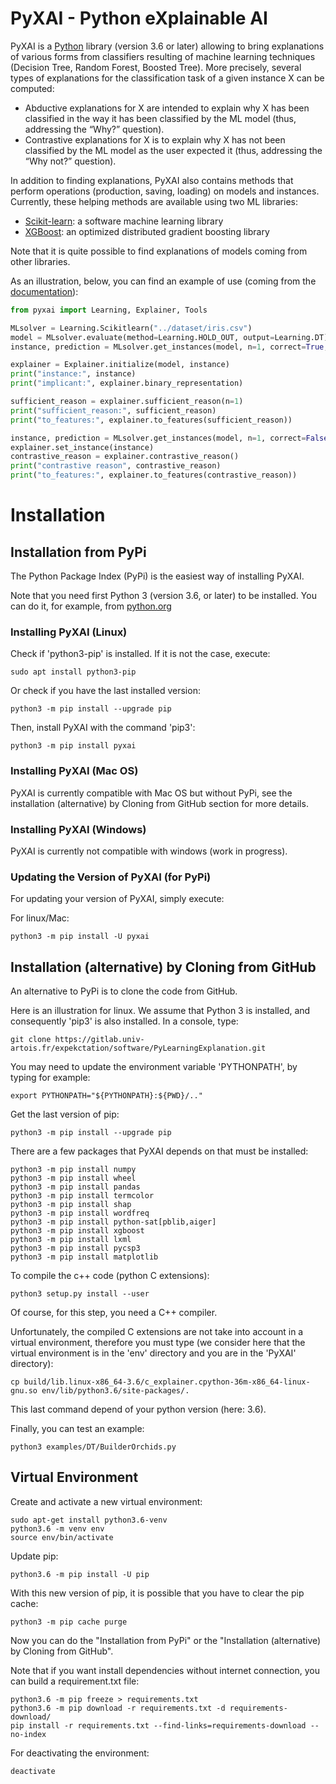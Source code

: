 # PyXAI - Python eXplainable AI

PyXAI is a <a href="https://www.python.org/">Python</a> library (version 3.6 or later) allowing to bring explanations of various forms from
classifiers
resulting of machine learning techniques  (Decision Tree, Random Forest, Boosted Tree).
More precisely, several types of explanations for the classification task of a given instance X can be computed:

<ul>
  <li>Abductive explanations for X are intended to explain why X has been classified in the way it has been classified by the ML model (thus, addressing the “Why?” question).</li>
  <li>Contrastive explanations for X is to explain why X has not been classified by the ML model as the user expected it (thus, addressing the “Why not?” question).</li>
</ul>

<p>
In addition to finding explanations, PyXAI also contains methods that perform operations (production, saving, loading) on models and instances. 
Currently, these helping methods are available using two ML libraries:
</p>
<ul>
  <li><a href="https://scikit-learn.org/stable/">Scikit-learn</a>: a software machine learning library</li> 
  <li><a href="https://xgboost.readthedocs.io/en/stable/">XGBoost</a>: an optimized distributed gradient boosting library</li>
</ul> 

<p>
Note that it is quite possible to find explanations of models coming from other libraries.
</p>

<p>
As an illustration, below, you can find an example of use (coming from the <a href="http://www.cril.univ-artois.fr/documentation/quickstart">documentation</a>):
</p>

```python
from pyxai import Learning, Explainer, Tools

MLsolver = Learning.Scikitlearn("../dataset/iris.csv")
model = MLsolver.evaluate(method=Learning.HOLD_OUT, output=Learning.DT)
instance, prediction = MLsolver.get_instances(model, n=1, correct=True, predictions=[0])

explainer = Explainer.initialize(model, instance)
print("instance:", instance)
print("implicant:", explainer.binary_representation)

sufficient_reason = explainer.sufficient_reason(n=1)
print("sufficient_reason:", sufficient_reason)
print("to_features:", explainer.to_features(sufficient_reason))

instance, prediction = MLsolver.get_instances(model, n=1, correct=False)
explainer.set_instance(instance)
contrastive_reason = explainer.contrastive_reason()
print("contrastive reason", contrastive_reason)
print("to_features:", explainer.to_features(contrastive_reason))
```

# Installation

## Installation from PyPi

The Python Package Index (PyPi) is the easiest way of installing PyXAI.

Note that you need first Python 3 (version 3.6, or later) to be installed.
You can do it, for example, from [python.org](https://www.python.org/downloads/)

### Installing PyXAI (Linux)

Check if 'python3-pip' is installed. If it is not the case, execute:

```console
sudo apt install python3-pip
```

Or check if you have the last installed version:

```
python3 -m pip install --upgrade pip
```

Then, install PyXAI with the command 'pip3':

```console
python3 -m pip install pyxai
```

### Installing PyXAI (Mac OS)

PyXAI is currently compatible with Mac OS but without PyPi, see the installation (alternative) by Cloning from GitHub section for more details.

### Installing PyXAI (Windows)

PyXAI is currently not compatible with windows (work in progress).

### Updating the Version of PyXAI (for PyPi)

For updating your version of PyXAI, simply execute:

For linux/Mac:

```console
python3 -m pip install -U pyxai
```

## Installation (alternative) by Cloning from GitHub

An alternative to PyPi is to clone the code from GitHub.

Here is an illustration for linux. We assume that Python 3 is installed, and consequently 'pip3' is also installed.
In a console, type:

```console
git clone https://gitlab.univ-artois.fr/expekctation/software/PyLearningExplanation.git
```

You may need to update the environment variable 'PYTHONPATH', by typing for example:

```console
export PYTHONPATH="${PYTHONPATH}:${PWD}/.."
```

Get the last version of pip:

```console
python3 -m pip install --upgrade pip
```

There are a few packages that PyXAI depends on that must be installed:

```console
python3 -m pip install numpy
python3 -m pip install wheel
python3 -m pip install pandas
python3 -m pip install termcolor
python3 -m pip install shap
python3 -m pip install wordfreq
python3 -m pip install python-sat[pblib,aiger]
python3 -m pip install xgboost
python3 -m pip install lxml
python3 -m pip install pycsp3
python3 -m pip install matplotlib
```

To compile the c++ code (python C extensions):

```console
python3 setup.py install --user
```

Of course, for this step, you need a C++ compiler.

Unfortunately, the compiled C extensions are not take into account in a virtual environment, therefore you must type
(we consider here that the virtual environment is in the 'env' directory and you are in the 'PyXAI' directory):

```console
cp build/lib.linux-x86_64-3.6/c_explainer.cpython-36m-x86_64-linux-gnu.so env/lib/python3.6/site-packages/.
```

This last command depend of your python version (here: 3.6).

Finally, you can test an example:

```console
python3 examples/DT/BuilderOrchids.py 
```

## Virtual Environment

Create and activate a new virtual environment:

```console
sudo apt-get install python3.6-venv
python3.6 -m venv env
source env/bin/activate
```

Update pip:

```console
python3.6 -m pip install -U pip
```

With this new version of pip, it is possible that you have to clear the pip cache:

```console
python3 -m pip cache purge
```

Now you can do the "Installation from PyPi" or the "Installation (alternative) by Cloning from GitHub".

Note that if you want install dependencies without internet connection, you can build a requirement.txt file:

```console
python3.6 -m pip freeze > requirements.txt 
python3.6 -m pip download -r requirements.txt -d requirements-download/
pip install -r requirements.txt --find-links=requirements-download --no-index
```

For deactivating the environment:

```console
deactivate
```